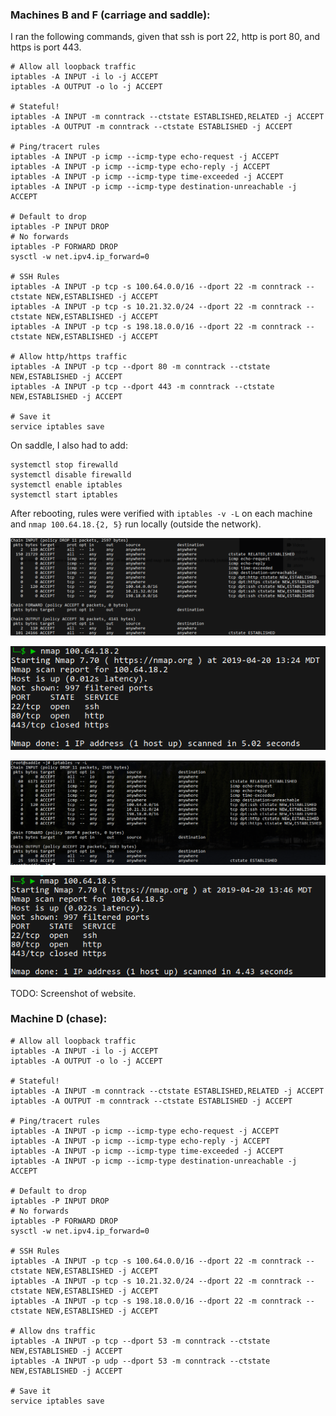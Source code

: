### Machines B and F (carriage and saddle):

I ran the following commands, given that ssh is port 22, http is port 80, and https is port 443.

```
# Allow all loopback traffic
iptables -A INPUT -i lo -j ACCEPT
iptables -A OUTPUT -o lo -j ACCEPT

# Stateful!
iptables -A INPUT -m conntrack --ctstate ESTABLISHED,RELATED -j ACCEPT
iptables -A OUTPUT -m conntrack --ctstate ESTABLISHED -j ACCEPT

# Ping/tracert rules
iptables -A INPUT -p icmp --icmp-type echo-request -j ACCEPT
iptables -A INPUT -p icmp --icmp-type echo-reply -j ACCEPT
iptables -A INPUT -p icmp --icmp-type time-exceeded -j ACCEPT
iptables -A INPUT -p icmp --icmp-type destination-unreachable -j ACCEPT

# Default to drop
iptables -P INPUT DROP
# No forwards
iptables -P FORWARD DROP
sysctl -w net.ipv4.ip_forward=0

# SSH Rules
iptables -A INPUT -p tcp -s 100.64.0.0/16 --dport 22 -m conntrack --ctstate NEW,ESTABLISHED -j ACCEPT
iptables -A INPUT -p tcp -s 10.21.32.0/24 --dport 22 -m conntrack --ctstate NEW,ESTABLISHED -j ACCEPT
iptables -A INPUT -p tcp -s 198.18.0.0/16 --dport 22 -m conntrack --ctstate NEW,ESTABLISHED -j ACCEPT

# Allow http/https traffic
iptables -A INPUT -p tcp --dport 80 -m conntrack --ctstate NEW,ESTABLISHED -j ACCEPT
iptables -A INPUT -p tcp --dport 443 -m conntrack --ctstate NEW,ESTABLISHED -j ACCEPT

# Save it
service iptables save
```

On saddle, I also had to add:

```
systemctl stop firewalld
systemctl disable firewalld
systemctl enable iptables
systemctl start iptables
```

After rebooting, rules were verified with `iptables -v -L` on each machine and `nmap 100.64.18.{2, 5}` run locally (outside the network).

![iptablesb](./iptablesb.png)

![nmapb](./nmapb.png)

![saddle](./iptablesf.png)

![saddle](./nmapf.png)

TODO: Screenshot of website.

### Machine D (chase):

```
# Allow all loopback traffic
iptables -A INPUT -i lo -j ACCEPT
iptables -A OUTPUT -o lo -j ACCEPT

# Stateful!
iptables -A INPUT -m conntrack --ctstate ESTABLISHED,RELATED -j ACCEPT
iptables -A OUTPUT -m conntrack --ctstate ESTABLISHED -j ACCEPT

# Ping/tracert rules
iptables -A INPUT -p icmp --icmp-type echo-request -j ACCEPT
iptables -A INPUT -p icmp --icmp-type echo-reply -j ACCEPT
iptables -A INPUT -p icmp --icmp-type time-exceeded -j ACCEPT
iptables -A INPUT -p icmp --icmp-type destination-unreachable -j ACCEPT

# Default to drop
iptables -P INPUT DROP
# No forwards
iptables -P FORWARD DROP
sysctl -w net.ipv4.ip_forward=0

# SSH Rules
iptables -A INPUT -p tcp -s 100.64.0.0/16 --dport 22 -m conntrack --ctstate NEW,ESTABLISHED -j ACCEPT
iptables -A INPUT -p tcp -s 10.21.32.0/24 --dport 22 -m conntrack --ctstate NEW,ESTABLISHED -j ACCEPT
iptables -A INPUT -p tcp -s 198.18.0.0/16 --dport 22 -m conntrack --ctstate NEW,ESTABLISHED -j ACCEPT

# Allow dns traffic
iptables -A INPUT -p tcp --dport 53 -m conntrack --ctstate NEW,ESTABLISHED -j ACCEPT
iptables -A INPUT -p udp --dport 53 -m conntrack --ctstate NEW,ESTABLISHED -j ACCEPT

# Save it
service iptables save
```



